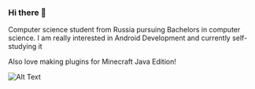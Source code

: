 ### Hi there 👋

Computer science student from Russia pursuing Bachelors in computer science. I am really interested in Android Development and currently self-studying it

Also love making plugins for Minecraft Java Edition!

![Alt Text](https://i.pinimg.com/originals/62/87/42/628742079cf04def24ff19dca788ff31.gif)
